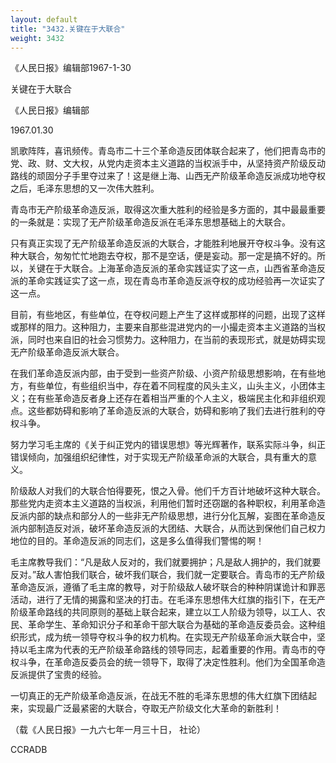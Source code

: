 ```yaml
---
layout: default
title: "3432.关键在于大联合"
weight: 3432
---
```


《人民日报》编辑部1967-1-30

关键在于大联合

《人民日报》编辑部

1967.01.30

凯歌阵阵，喜讯频传。青岛市二十三个革命造反团体联合起来了，他们把青岛市的党、政、财、文大权，从党内走资本主义道路的当权派手中，从坚持资产阶级反动路线的顽固分子手里夺过来了！这是继上海、山西无产阶级革命造反派成功地夺权之后，毛泽东思想的又一次伟大胜利。

青岛市无产阶级革命造反派，取得这次重大胜利的经验是多方面的，其中最最重要的一条就是：实现了无产阶级革命造反派在毛泽东思想基础上的大联合。

只有真正实现了无产阶级革命造反派的大联合，才能胜利地展开夺权斗争。没有这种大联合，匆匆忙忙地跑去夺权，那不是空话，便是妄动。那一定是搞不好的。所以，关键在于大联合。上海革命造反派的革命实践证实了这一点，山西省革命造反派的革命实践证实了这一点，现在青岛市革命造反派夺权的成功经验再一次证实了这一点。

目前，有些地区，有些单位，在夺权问题上产生了这样或那样的问题，出现了这样或那样的阻力。这种阻力，主要来自那些混进党内的一小撮走资本主义道路的当权派，同时也来自旧的社会习惯势力。这种阻力，在当前的表现形式，就是妨碍实现无产阶级革命造反派大联合。

在我们革命造反派内部，由于受到一些资产阶级、小资产阶级思想影响，在有些地方，有些单位，有些组织当中，存在着不同程度的风头主义，山头主义，小团体主义；在有些革命造反者身上还存在着相当严重的个人主义，极端民主化和非组织观点。这些都妨碍和影响了革命造反派的大联合，妨碍和影响了我们去进行胜利的夺权斗争。

努力学习毛主席的《关于纠正党内的错误思想》等光辉著作，联系实际斗争，纠正错误倾向，加强组织纪律性，对于实现无产阶级革命派的大联合，具有重大的意义。

阶级敌人对我们的大联合怕得要死，恨之入骨。他们千方百计地破坏这种大联合。那些党内走资本主义道路的当权派，利用他们暂时还窃踞的各种职权，利用革命造反派内部的缺点和部分人的一些非无产阶级思想，进行分化瓦解，妄图在革命造反派内部制造反对派，破坏革命造反派的大团结、大联合，从而达到保他们自己权力地位的目的。革命造反派的同志们，这是多么值得我们警惕的啊！

毛主席教导我们：“凡是敌人反对的，我们就要拥护；凡是敌人拥护的，我们就要反对。”敌人害怕我们联合，破坏我们联合，我们就一定要联合。青岛市的无产阶级革命造反派，遵循了毛主席的教导，对于阶级敌人破坏联合的种种阴谋诡计和罪恶活动，进行了无情的揭露和坚决的打击。在毛泽东思想伟大红旗的指引下，在无产阶级革命路线的共同原则的基础上联合起来，建立以工人阶级为领导，以工人、农民、革命学生、革命知识分子和革命干部大联合为基础的革命造反委员会。这种组织形式，成为统一领导夺权斗争的权力机构。在实现无产阶级革命派大联合中，坚持以毛主席为代表的无产阶级革命路线的领导同志，起着重要的作用。青岛市的夺权斗争，在革命造反委员会的统一领导下，取得了决定性胜利。他们为全国革命造反派提供了宝贵的经验。

一切真正的无产阶级革命造反派，在战无不胜的毛泽东思想的伟大红旗下团结起来，实现最广泛最紧密的大联合，夺取无产阶级文化大革命的新胜利！

（载《人民日报》一九六七年一月三十日， 社论）

CCRADB

